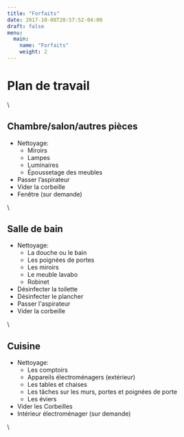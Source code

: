 ```yaml
---
title: "Forfaits"
date: 2017-10-08T20:57:52-04:00
draft: false
menu:
  main:
    name: "Forfaits"
    weight: 2
---
```


<h1 class="f2 b lh-title mb2">Plan de travail </h1>
\
<h2 class="f4 b lh-title mb2">Chambre/salon/autres pièces</h2>

* Nettoyage:
  * Miroirs
  * Lampes
  * Luminaires
  * Époussetage des meubles
* Passer l’aspirateur
* Vider la corbeille
* Fenêtre (sur demande)

\
<h2 class="f4 b lh-title mb2">Salle de bain</h2>

* Nettoyage:
  * La douche ou le bain
  * Les poignées de portes
  * Les miroirs
  * Le meuble lavabo
  * Robinet
* Désinfecter la toilette
* Désinfecter le plancher
* Passer l'aspirateur
* Vider la corbeille

\
<h2 class="f4 b lh-title mb2">Cuisine</h2>

* Nettoyage:
  * Les comptoirs
  * Appareils électroménagers (extérieur)
  * Les tables et chaises
  * Les tâches sur les murs, portes et poignées de porte
  * Les éviers
* Vider les Corbeilles
* Intérieur électroménager (sur demande)

\